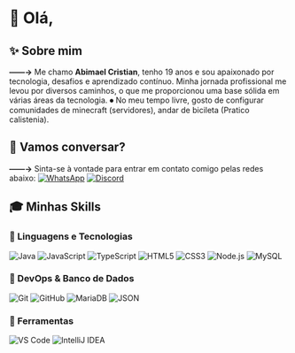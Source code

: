 # 👋 Olá, 
## ✨ Sobre mim
**——→** Me chamo **Abimael Cristian**, tenho 19 anos e sou apaixonado por tecnologia, desafios e aprendizado contínuo. Minha jornada profissional me levou por diversos caminhos, o que me proporcionou uma base sólida em várias áreas da tecnologia.
⏺ No meu tempo livre, gosto de configurar comunidades de minecraft (servidores), andar de bicileta (Pratico calistenia).


## 🔎 Vamos conversar?
**——→** Sinta-se à vontade para entrar em contato comigo pelas redes abaixo:
[![WhatsApp](https://img.shields.io/badge/-WhatsApp-25D366?style=for-the-badge&logo=whatsapp&logoColor=white)](https://wa.me/19971263848)
[![Discord](https://img.shields.io/badge/-Discord-5865F2?style=for-the-badge&logo=discord&logoColor=white)](https://discord.com/users/SEUIDAQUI)


## 🎓 Minhas Skills

### 🔹 Linguagens e Tecnologias
![Java](https://img.shields.io/badge/Java-ED8B00?style=for-the-badge&logo=java&logoColor=white)
![JavaScript](https://img.shields.io/badge/JavaScript-F7DF1E?style=for-the-badge&logo=javascript&logoColor=black)
![TypeScript](https://img.shields.io/badge/TypeScript-007ACC?style=for-the-badge&logo=typescript&logoColor=white)
![HTML5](https://img.shields.io/badge/HTML5-E34F26?style=for-the-badge&logo=html5&logoColor=white)
![CSS3](https://img.shields.io/badge/CSS3-1572B6?style=for-the-badge&logo=css3&logoColor=white)
![Node.js](https://img.shields.io/badge/Node.js-339933?style=for-the-badge&logo=nodedotjs&logoColor=white)
![MySQL](https://img.shields.io/badge/MySQL-4479A1?style=for-the-badge&logo=mysql&logoColor=white)

### 🔸 DevOps & Banco de Dados
![Git](https://img.shields.io/badge/Git-F05032?style=for-the-badge&logo=git&logoColor=white)
![GitHub](https://img.shields.io/badge/GitHub-100000?style=for-the-badge&logo=github&logoColor=white)
![MariaDB](https://img.shields.io/badge/MariaDB-003545?style=for-the-badge&logo=mariadb&logoColor=white)
![JSON](https://img.shields.io/badge/JSON-000000?style=for-the-badge&logo=json&logoColor=white)

### 📐 Ferramentas
![VS Code](https://img.shields.io/badge/VS_Code-007ACC?style=for-the-badge&logo=visualstudiocode&logoColor=white)
![IntelliJ IDEA](https://img.shields.io/badge/IntelliJ_IDEA-000000?style=for-the-badge&logo=intellijidea&logoColor=white)
